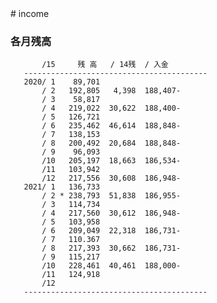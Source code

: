 <link href="markdown.css" rel="stylesheet"></link>
# income

### 各月残高

       
           /15     残 高   / 14残  / 入金       
       -----------------------------------------
       2020/ 1    89,701                        
           / 2   192,805   4,398  188,407-      
           / 3    58,817                        
           / 4   219,022  30,622  188,400-      
           / 5   126,721                        
           / 6   235,462  46,614  188,848-      
           / 7   138,153                        
           / 8   200,492  20,684  188,848-      
           / 9    96,093                        
           /10   205,197  18,663  186,534-      
           /11   103,942                        
           /12   217,556  30,608  186,948-      
       2021/ 1   136,733                        
           / 2 * 238,793  51,838  186,955-      
           / 3   114,734                        
           / 4   217,560  30,612  186,948-      
           / 5   103,958                        
           / 6   209,049  22,318  186,731-      
           / 7   110.367                        
           / 8   217,393  30,662  186,731-      
           / 9   115,217                        
           /10   228,461  40,461  188,000-      
           /11   124,918                        
           /12                                  
       -----------------------------------------
       
